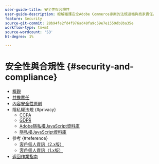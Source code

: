```yaml
---
user-guide-title: 安全性與合規性
user-guide-description: 瞭解維護安全Adobe Commerce專案的法規遵循與商家責任。
feature: Security
source-git-commit: 28b94fe2fd4f976ad48fa9c59e7e1559db8ba35e
workflow-type: tm+mt
source-wordcount: '53'
ht-degree: 1%

---
```



# 安全性與合規性 {#security-and-compliance}

- [概觀](overview.md)
- [共擔責任](shared-responsibility.md)
- [內容安全性原則](content-security-policy.md)
- 隱私權法規 {#privacy}
   - [CCPA](privacy/ccpa.md)
   - [GDPR](privacy/gdpr.md)
   - [Adobe隱私權JavaScript資料庫](privacy/adobe-javascript-library.md)
   - [隱私權JavaScript資料庫](privacy/javascript-library.md)
- 參考 {#reference}
   - [客戶個人資訊（2.x版）](privacy/data-m2.md)
   - [客戶個人資訊（1.x版）](privacy/data-m1.md)
- [返回作業指南](https://experienceleague.adobe.com/docs/commerce-operations/operational-guides/home.html?lang=zh-Hant)
